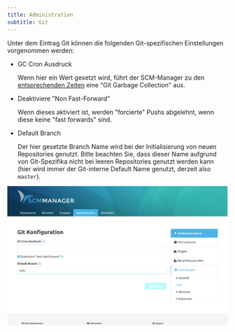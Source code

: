```yaml
---
title: Administration
subtitle: Git
---
```

Unter dem Eintrag Git können die folgenden Git-spezifischen Einstellungen vorgenommen werden:

- GC Cron Ausdruck

    Wenn hier ein Wert gesetzt wird, führt der SCM-Manager zu den
    [entsprechenden Zeiten](https://de.wikipedia.org/wiki/Cron)
    eine "Git Garbage Collection" aus.

- Deaktiviere "Non Fast-Forward"

    Wenn dieses aktiviert ist, werden "forcierte" Pushs abgelehnt, wenn diese keine "fast forwards" sind.

- Default Branch

    Der hier gesetzte Branch Name wird bei der Initialisierung von neuen Repositories genutzt.
    Bitte beachten Sie, dass dieser Name aufgrund von Git-Spezifika nicht bei leeren Repositories genutzt
    werden kann (hier wird immer der Git-interne Default Name genutzt, derzeit also `master`).

![Administration-Plugins-Installed](assets/administration-settings-git.png)

